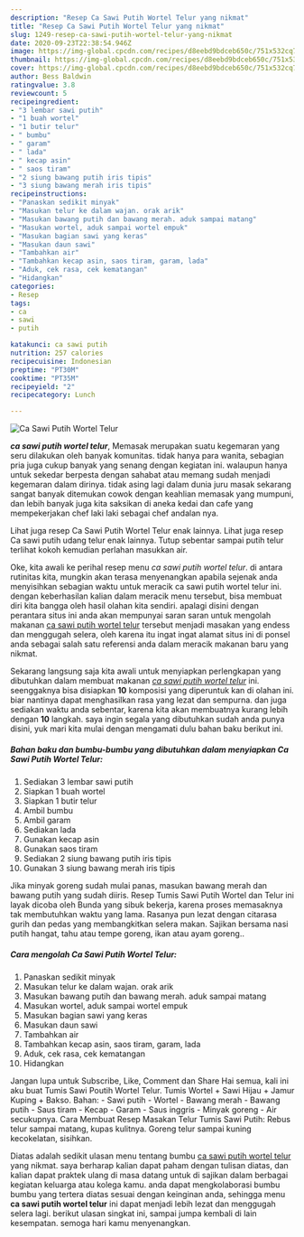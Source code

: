 ```yaml
---
description: "Resep Ca Sawi Putih Wortel Telur yang nikmat"
title: "Resep Ca Sawi Putih Wortel Telur yang nikmat"
slug: 1249-resep-ca-sawi-putih-wortel-telur-yang-nikmat
date: 2020-09-23T22:38:54.946Z
image: https://img-global.cpcdn.com/recipes/d8eebd9bdceb650c/751x532cq70/ca-sawi-putih-wortel-telur-foto-resep-utama.jpg
thumbnail: https://img-global.cpcdn.com/recipes/d8eebd9bdceb650c/751x532cq70/ca-sawi-putih-wortel-telur-foto-resep-utama.jpg
cover: https://img-global.cpcdn.com/recipes/d8eebd9bdceb650c/751x532cq70/ca-sawi-putih-wortel-telur-foto-resep-utama.jpg
author: Bess Baldwin
ratingvalue: 3.8
reviewcount: 5
recipeingredient:
- "3 lembar sawi putih"
- "1 buah wortel"
- "1 butir telur"
- " bumbu"
- " garam"
- " lada"
- " kecap asin"
- " saos tiram"
- "2 siung bawang putih iris tipis"
- "3 siung bawang merah iris tipis"
recipeinstructions:
- "Panaskan sedikit minyak"
- "Masukan telur ke dalam wajan. orak arik"
- "Masukan bawang putih dan bawang merah. aduk sampai matang"
- "Masukan wortel, aduk sampai wortel empuk"
- "Masukan bagian sawi yang keras"
- "Masukan daun sawi"
- "Tambahkan air"
- "Tambahkan kecap asin, saos tiram, garam, lada"
- "Aduk, cek rasa, cek kematangan"
- "Hidangkan"
categories:
- Resep
tags:
- ca
- sawi
- putih

katakunci: ca sawi putih 
nutrition: 257 calories
recipecuisine: Indonesian
preptime: "PT30M"
cooktime: "PT35M"
recipeyield: "2"
recipecategory: Lunch

---
```



![Ca Sawi Putih Wortel Telur](https://img-global.cpcdn.com/recipes/d8eebd9bdceb650c/751x532cq70/ca-sawi-putih-wortel-telur-foto-resep-utama.jpg)

<b><i>ca sawi putih wortel telur</i></b>, Memasak merupakan suatu kegemaran yang seru dilakukan oleh banyak komunitas. tidak hanya para wanita, sebagian pria juga cukup banyak yang senang dengan kegiatan ini. walaupun hanya untuk sekedar berpesta dengan sahabat atau memang sudah menjadi kegemaran dalam dirinya. tidak asing lagi dalam dunia juru masak sekarang sangat banyak ditemukan cowok dengan keahlian memasak yang mumpuni, dan lebih banyak juga kita saksikan di aneka kedai dan cafe yang mempekerjakan chef laki laki sebagai chef andalan nya.

Lihat juga resep Ca Sawi Putih Wortel Telur enak lainnya. Lihat juga resep Ca sawi putih udang telur enak lainnya. Tutup sebentar sampai putih telur terlihat kokoh kemudian perlahan masukkan air.

Oke, kita awali ke perihal resep menu <i>ca sawi putih wortel telur</i>. di antara rutinitas kita, mungkin akan terasa menyenangkan apabila sejenak anda menyisihkan sebagian waktu untuk meracik ca sawi putih wortel telur ini. dengan keberhasilan kalian dalam meracik menu tersebut, bisa membuat diri kita bangga oleh hasil olahan kita sendiri. apalagi disini dengan perantara situs ini anda akan mempunyai saran saran untuk mengolah makanan <u>ca sawi putih wortel telur</u> tersebut menjadi masakan yang endess dan menggugah selera, oleh karena itu ingat ingat alamat situs ini di ponsel anda sebagai salah satu referensi anda dalam meracik makanan baru yang nikmat.


Sekarang langsung saja kita awali untuk menyiapkan perlengkapan yang dibutuhkan dalam membuat makanan <u><i>ca sawi putih wortel telur</i></u> ini. seenggaknya bisa disiapkan <b>10</b> komposisi yang diperuntuk kan di olahan ini. biar nantinya dapat menghasilkan rasa yang lezat dan sempurna. dan juga sediakan waktu anda sebentar, karena kita akan membuatnya kurang lebih dengan <b>10</b> langkah. saya ingin segala yang dibutuhkan sudah anda punya disini, yuk mari kita mulai dengan mengamati dulu bahan baku berikut ini.

<!--inarticleads1-->

##### Bahan baku dan bumbu-bumbu yang dibutuhkan dalam menyiapkan Ca Sawi Putih Wortel Telur:

1. Sediakan 3 lembar sawi putih
1. Siapkan 1 buah wortel
1. Siapkan 1 butir telur
1. Ambil  bumbu
1. Ambil  garam
1. Sediakan  lada
1. Gunakan  kecap asin
1. Gunakan  saos tiram
1. Sediakan 2 siung bawang putih iris tipis
1. Gunakan 3 siung bawang merah iris tipis


Jika minyak goreng sudah mulai panas, masukan bawang merah dan bawang putih yang sudah diiris. Resep Tumis Sawi Putih Wortel dan Telur ini layak dicoba oleh Bunda yang sibuk bekerja, karena proses memasaknya tak membutuhkan waktu yang lama. Rasanya pun lezat dengan citarasa gurih dan pedas yang membangkitkan selera makan. Sajikan bersama nasi putih hangat, tahu atau tempe goreng, ikan atau ayam goreng.. 

<!--inarticleads2-->

##### Cara mengolah Ca Sawi Putih Wortel Telur:

1. Panaskan sedikit minyak
1. Masukan telur ke dalam wajan. orak arik
1. Masukan bawang putih dan bawang merah. aduk sampai matang
1. Masukan wortel, aduk sampai wortel empuk
1. Masukan bagian sawi yang keras
1. Masukan daun sawi
1. Tambahkan air
1. Tambahkan kecap asin, saos tiram, garam, lada
1. Aduk, cek rasa, cek kematangan
1. Hidangkan


Jangan lupa untuk Subscribe, Like, Comment dan Share Hai semua, kali ini aku buat Tumis Sawi Poutih Wortel Telur. Tumis Wortel + Sawi Hijau + Jamur Kuping + Bakso. Bahan: - Sawi putih - Wortel - Bawang merah - Bawang putih - Saus tiram - Kecap - Garam - Saus inggris - Minyak goreng - Air secukupnya. Cara Membuat Resep Masakan Telur Tumis Sawi Putih: Rebus telur sampai matang, kupas kulitnya. Goreng telur sampai kuning kecokelatan, sisihkan. 

Diatas adalah sedikit ulasan menu tentang bumbu <u>ca sawi putih wortel telur</u> yang nikmat. saya berharap kalian dapat paham dengan tulisan diatas, dan kalian dapat praktek ulang di masa datang untuk di sajikan dalam berbagai kegiatan keluarga atau kolega kamu. anda dapat mengkolaborasi bumbu bumbu yang tertera diatas sesuai dengan keinginan anda, sehingga menu <b>ca sawi putih wortel telur</b> ini dapat menjadi lebih lezat dan menggugah selera lagi. berikut ulasan singkat ini, sampai jumpa kembali di lain kesempatan. semoga hari kamu menyenangkan.
